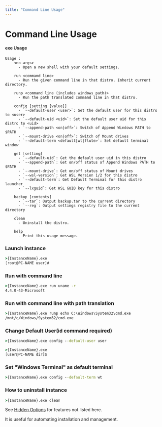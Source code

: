 ```yaml
---
title: "Command Line Usage"
---
```

# Command Line Usage
#### exe Usage
```
Usage :
    <no args>
      - Open a new shell with your default settings.

    run <command line>
      - Run the given command line in that distro. Inherit current directory.

    runp <command line (includes windows path)>
      - Run the path translated command line in that distro.

    config [setting [value]]
      - `--default-user <user>`: Set the default user for this distro to <user>
      - `--default-uid <uid>`: Set the default user uid for this distro to <uid>
      - `--append-path <on|off>`: Switch of Append Windows PATH to $PATH
      - `--mount-drive <on|off>`: Switch of Mount drives
      - `--default-term <default|wt|flute>`: Set default terminal window

    get [setting]
      - `--default-uid`: Get the default user uid in this distro
      - `--append-path`: Get on/off status of Append Windows PATH to $PATH
      - `--mount-drive`: Get on/off status of Mount drives
      - `--wsl-version`: Get WSL Version 1/2 for this distro
      - `--default-term`: Get Default Terminal for this distro launcher
      - `--lxguid`: Get WSL GUID key for this distro

    backup [contents]
      - `--tar`: Output backup.tar to the current directory
      - `--reg`: Output settings registry file to the current directory

    clean
      - Uninstall the distro.

    help
      - Print this usage message.
```


### Launch instance
```cmd
>{InstanceName}.exe
[root@PC-NAME user]#
```

### Run with command line
```cmd
>{InstanceName}.exe run uname -r
4.4.0-43-Microsoft
```

### Run with command line with path translation
```cmd
>{InstanceName}.exe runp echo C:\Windows\System32\cmd.exe
/mnt/c/Windows/System32/cmd.exe
```

### Change Default User(id command required)
```cmd
>{InstanceName}.exe config --default-user user

>{InstanceName}.exe
[user@PC-NAME dir]$
```

### Set "Windows Terminal" as default terminal
```cmd
>{InstanceName}.exe config --default-term wt
```

### How to uninstall instance
```cmd
>{InstanceName}.exe clean

```


See [Hidden Options](Hidden-Options.md) for features not listed here.

It is useful for automating installation and management.
